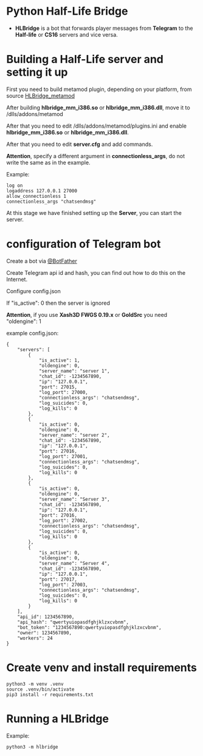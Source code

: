# Python Half-Life Bridge

* **HLBridge** is a bot that forwards player messages from **Telegram** to the **Half-life** or **CS16** servers and vice versa.

# Building a Half-Life server and setting it up

First you need to build metamod plugin, depending on your platform, from source [HLBridge_metamod](https://github.com/Half-Life-Collective/HLBridge_metamod)

After building **hlbridge_mm_i386.so** or **hlbridge_mm_i386.dll**, move it to <gamedir>/dlls/addons/metamod

After that you need to edit <gamedir>/dlls/addons/metamod/plugins.ini and enable **hlbridge_mm_i386.so** or **hlbridge_mm_i386.dll**.

After that you need to edit **server.cfg** and add commands.

**Attention**, specify a different argument in **connectionless_args**, do not write the same as in the example.

Example:
```
log on
logaddress 127.0.0.1 27000
allow_connectionless 1
connectionless_args "chatsendmsg"
```

At this stage we have finished setting up the **Server**, you can start the server.

# configuration of Telegram bot

Create a bot via [@BotFather](https://t.me/botfather)

Create Telegram api id and hash, you can find out how to do this on the Internet.

Configure config.json

If "is_active": 0 then the server is ignored

**Attention**, if you use **Xash3D FWGS 0.19.x** or **GoldSrc** you need "oldengine": 1

example config.json:
```
{
    "servers": [
        {
            "is_active": 1,
            "oldengine": 0,
            "server_name": "server 1",
            "chat_id": -1234567890,
            "ip": "127.0.0.1",
            "port": 27015,
            "log_port": 27000,
            "connectionless_args": "chatsendmsg",
            "log_suicides": 0,
            "log_kills": 0
        },
        {
            "is_active": 0,
            "oldengine": 0,
            "server_name": "server 2",
            "chat_id": -1234567890,
            "ip": "127.0.0.1",
            "port": 27016,
            "log_port": 27001,
            "connectionless_args": "chatsendmsg",
            "log_suicides": 0,
            "log_kills": 0
        },
        {
            "is_active": 0,
            "oldengine": 0,
            "server_name": "Server 3",
            "chat_id": -1234567890,
            "ip": "127.0.0.1",
            "port": 27016,
            "log_port": 27002,
            "connectionless_args": "chatsendmsg",
            "log_suicides": 0,
            "log_kills": 0
        },
        {
            "is_active": 0,
            "oldengine": 0,
            "server_name": "Server 4",
            "chat_id": -1234567890,
            "ip": "127.0.0.1",
            "port": 27017,
            "log_port": 27003,
            "connectionless_args": "chatsendmsg",
            "log_suicides": 0,
            "log_kills": 0
        }
    ],
    "api_id": 1234567890,
    "api_hash": "qwertyuiopasdfghjklzxcvbnm",
    "bot_token": "1234567890:qwertyuiopasdfghjklzxcvbnm",
    "owner": 1234567890,
    "workers": 24
}

```


# Create venv and install requirements

```
python3 -m venv .venv
source .venv/bin/activate
pip3 install -r requirements.txt
```

# Running a HLBridge

Example:
```
python3 -m hlbridge
```
